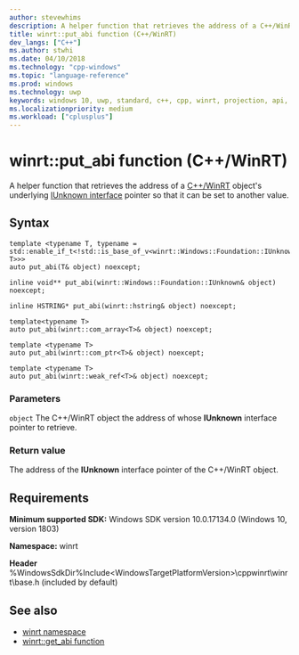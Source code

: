 ```yaml
---
author: stevewhims
description: A helper function that retrieves the address of a C++/WinRT object's underlying IUnknown interface pointer so that it can be set to another value.
title: winrt::put_abi function (C++/WinRT)
dev_langs: ["C++"]
ms.author: stwhi
ms.date: 04/10/2018
ms.technology: "cpp-windows"
ms.topic: "language-reference"
ms.prod: windows
ms.technology: uwp
keywords: windows 10, uwp, standard, c++, cpp, winrt, projection, api, reference, IUnknown
ms.localizationpriority: medium
ms.workload: ["cplusplus"]
---
```


# winrt::put_abi function (C++/WinRT)

A helper function that retrieves the address of a [C++/WinRT](/windows/uwp/cpp-and-winrt-apis/intro-to-using-cpp-with-winrt) object's underlying [IUnknown interface](https://msdn.microsoft.com/library/windows/desktop/ms680509) pointer so that it can be set to another value.

## Syntax
```cppwinrt
template <typename T, typename = std::enable_if_t<!std::is_base_of_v<winrt::Windows::Foundation::IUnknown, T>>>
auto put_abi(T& object) noexcept;

inline void** put_abi(winrt::Windows::Foundation::IUnknown& object) noexcept;

inline HSTRING* put_abi(winrt::hstring& object) noexcept;

template<typename T>
auto put_abi(winrt::com_array<T>& object) noexcept;

template <typename T>
auto put_abi(winrt::com_ptr<T>& object) noexcept;

template <typename T>
auto put_abi(winrt::weak_ref<T>& object) noexcept;
```

### Parameters
`object`
The C++/WinRT object the address of whose **IUnknown** interface pointer to retrieve.

### Return value 
The address of the **IUnknown** interface pointer of the C++/WinRT object.

## Requirements
**Minimum supported SDK:** Windows SDK version 10.0.17134.0 (Windows 10, version 1803)

**Namespace:** winrt

**Header** %WindowsSdkDir%Include\<WindowsTargetPlatformVersion>\cppwinrt\winrt\base.h (included by default)

## See also 
* [winrt namespace](winrt.md)
* [winrt::get_abi function](get-abi.md)
